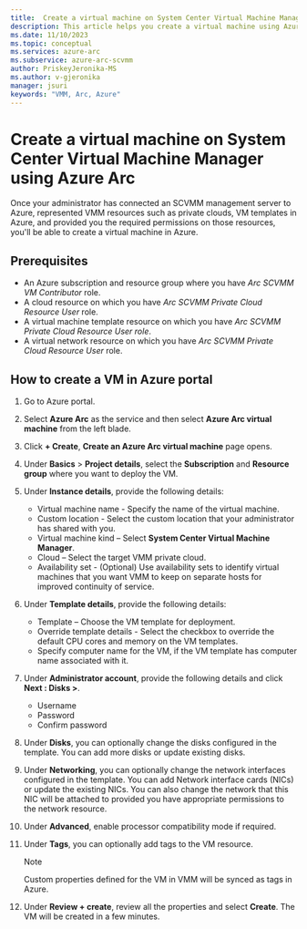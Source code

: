 ```yaml
---
title:  Create a virtual machine on System Center Virtual Machine Manager using Azure Arc
description: This article helps you create a virtual machine using Azure portal. 
ms.date: 11/10/2023
ms.topic: conceptual
ms.services: azure-arc
ms.subservice: azure-arc-scvmm
author: PriskeyJeronika-MS
ms.author: v-gjeronika
manager: jsuri
keywords: "VMM, Arc, Azure"
---
```



# Create a virtual machine on System Center Virtual Machine Manager using Azure Arc

Once your administrator has connected an SCVMM management server to Azure, represented VMM resources such as private clouds, VM templates in Azure, and provided you the required permissions on those resources, you'll be able to create a virtual machine in Azure.

## Prerequisites

- An Azure subscription and resource group where you have *Arc SCVMM VM Contributor* role.
- A cloud resource on which you have *Arc SCVMM Private Cloud Resource User* role.
- A virtual machine template resource on which you have *Arc SCVMM Private Cloud Resource User role*.
- A virtual network resource on which you have *Arc SCVMM Private Cloud Resource User* role.

## How to create a VM in Azure portal

1. Go to Azure portal.
2. Select **Azure Arc** as the service and then select **Azure Arc virtual machine** from the left blade.
3. Click **+ Create**, **Create an Azure Arc virtual machine** page opens.

3. Under **Basics** > **Project details**, select the **Subscription** and **Resource group** where you want to deploy the VM.
4. Under **Instance details**, provide the following details:
   - Virtual machine name - Specify the name of the virtual machine.
   - Custom location - Select the custom location that your administrator has shared with you.
   - Virtual machine kind – Select **System Center Virtual Machine Manager**.
   - Cloud – Select the target VMM private cloud.
   - Availability set - (Optional) Use availability sets to identify virtual machines that you want VMM to keep on separate hosts for improved continuity of service.
5. Under **Template details**, provide the following details:
   - Template – Choose the VM template for deployment.
   - Override template details - Select the checkbox to override the default CPU cores and memory on the VM templates.
   - Specify computer name for the VM, if the VM template has computer name associated with it.
6. Under **Administrator account**, provide the following details and click **Next : Disks >**.
   - Username
   - Password
   - Confirm password
7. Under **Disks**, you can optionally change the disks configured in the template. You can add more disks or update existing disks.
8. Under **Networking**, you can optionally change the network interfaces configured in the template. You can add Network interface cards (NICs) or update the existing NICs. You can also change the network that this NIC will be attached to provided you have appropriate permissions to the network resource.
9. Under **Advanced**, enable processor compatibility mode if required.
10. Under **Tags**, you can optionally add tags to the VM resource.
    >[!NOTE]
    > Custom properties defined for the VM in VMM will be synced as tags in Azure.

11.	Under **Review + create**, review all the properties and select **Create**. The VM will be created in a few minutes.
